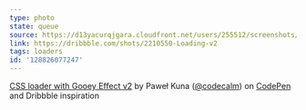 ```yaml
---
type: photo
state: queue
source: https://d13yacurqjgara.cloudfront.net/users/255512/screenshots/2210550/800x600.gif
link: https://dribbble.com/shots/2210550-Loading-v2
tags: loaders
id: '128826077247'
---
```

<p data-height="332" data-theme-id="51" data-slug-hash="yYNmgQ" data-default-tab="result" data-user="codecalm" class='codepen'><a href='http://codepen.io/codecalm/pen/yYNmgQ/'>CSS loader with Gooey Effect v2</a> by Paweł Kuna (<a href='http://codepen.io/codecalm'>@codecalm</a>) on <a href='http://codepen.io'>CodePen</a> and Dribbble inspiration</p>
